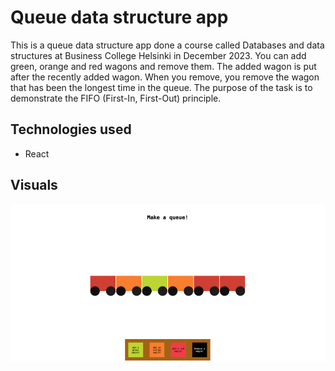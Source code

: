 # Queue data structure app

This is a queue data structure app done a course called Databases and data structures at Business College Helsinki in December 2023. You can add green, orange and red wagons and remove them. The added wagon is put after the recently added wagon. When you remove, you remove the wagon that has been the longest time in the queue. The purpose of the task is to demonstrate the FIFO (First-In, First-Out) principle.

## Technologies used

- React

## Visuals

![Picture of the app](public/queueapp.png)
